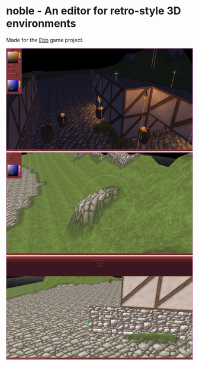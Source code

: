 # noble - An editor for retro-style 3D environments
Made for the [Ebb](https://github.com/TatuLaras/ebb) game project.

![Screenshot 1](docs/media/1.png)
![Screenshot 2](docs/media/2.png)
![Screenshot 3](docs/media/3.png)
